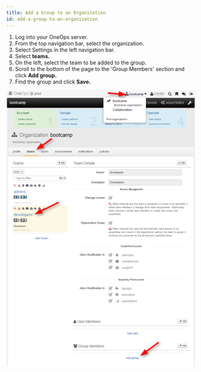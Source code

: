 ```yaml
---
title: Add a Group to an Organization
id: add-a-group-to-an-organization
---
```


1. Log into your OneOps server.
2. From the top navigation bar, select the organization.
3. Select Settings in the left navigation bar.
4. Select **teams.**
5. On the left, select the team to be added to the group.
6. Scroll to the bottom of the page to the 'Group Members' section and click **Add group.**
7. Find the group and click **Save.**

![](../../assets/local/images/add-group-cat-dev.png)
